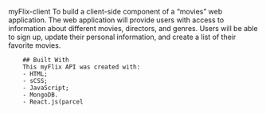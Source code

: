 myFlix-client
        To build a client-side component of a “movies” web application. The web application will provide users with access to information about different movies, directors, and genres. Users will be able to sign up, update their personal information, and create a list of their favorite movies.

        ## Built With
        This myFlix API was created with: 
        - HTML;
        - sCSS;
        - JavaScript;
        - MongoDB.
        - React.js(parcel
